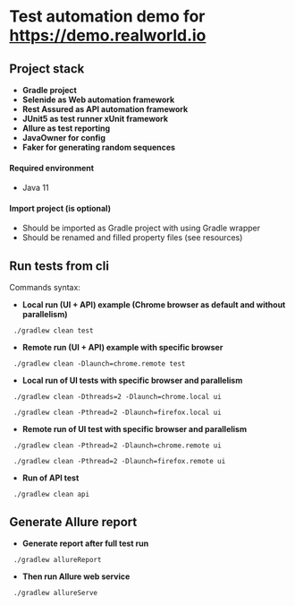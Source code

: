 # Test automation demo for https://demo.realworld.io

## Project stack
- **Gradle project**
- **Selenide as Web automation framework**
- **Rest Assured as API automation framework**
- **JUnit5 as test runner xUnit framework**
- **Allure as test reporting**
- **JavaOwner for config**
- **Faker for generating random sequences**


#### Required environment

- Java 11

#### Import project (is optional)
- Should be imported as Gradle project with using Gradle wrapper
- Should be renamed and filled property files (see resources) 

## Run tests from cli
Commands syntax:
- **Local run (UI + API) example (Chrome browser as default and without parallelism)**
```
 ./gradlew clean test
```
- **Remote run (UI + API) example with specific browser**
```
 ./gradlew clean -Dlaunch=chrome.remote test
```
- **Local run of UI tests with specific browser and parallelism**
```
 ./gradlew clean -Dthreads=2 -Dlaunch=chrome.local ui
```
```
 ./gradlew clean -Pthread=2 -Dlaunch=firefox.local ui
```
- **Remote run of UI test with specific browser and parallelism**
```
 ./gradlew clean -Pthread=2 -Dlaunch=chrome.remote ui
```
```
 ./gradlew clean -Pthread=2 -Dlaunch=firefox.remote ui
```
- **Run of API test**
```
 ./gradlew clean api
```

## Generate Allure report
- **Generate report after full test run**
```
 ./gradlew allureReport
```
- **Then run Allure web service**
```
 ./gradlew allureServe
```